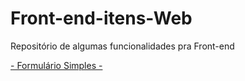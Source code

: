 # Front-end-itens-Web
 Repositório de algumas funcionalidades pra Front-end

<a href="https://vitor0ferreira.github.io/Front-end-itens-Web/Treinos-HTML-CSS-JS/Formularios/Formulario-Simples/" > - Formulário Simples - </a>
